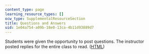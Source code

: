 ```yaml
---
content_type: page
learning_resource_types: []
ocw_type: SupplementalResourceSection
title: Questions and Answers
uid: 1e04a754-a09b-18e0-13ca-4b11d93889d7
---
```


Students were given the opportunity to post questions. The instructor posted replies for the entire class to read. ([HTML](/ans7870/resources/farjoun/qa.html))